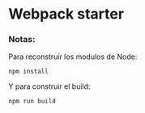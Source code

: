 # Webpack starter


### Notas:
Para reconstruir los modulos de Node:
```
npm install
```

Y para construir el build:
```
npm run build
```
